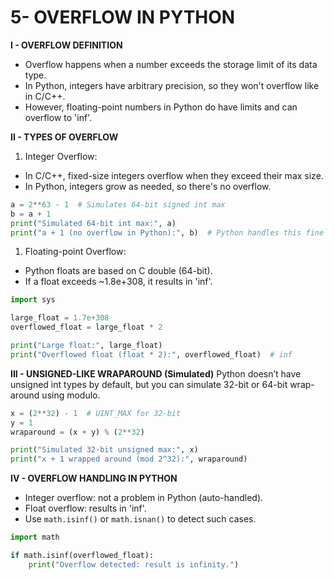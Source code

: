 # 5- OVERFLOW IN PYTHON

**I - OVERFLOW DEFINITION**

- Overflow happens when a number exceeds the storage limit of its data type.
- In Python, integers have arbitrary precision, so they won't overflow like in C/C++.
- However, floating-point numbers in Python do have limits and can overflow to 'inf'.

**II - TYPES OF OVERFLOW**

1. Integer Overflow:

- In C/C++, fixed-size integers overflow when they exceed their max size.
- In Python, integers grow as needed, so there's no overflow.

```python
a = 2**63 - 1  # Simulates 64-bit signed int max
b = a + 1
print("Simulated 64-bit int max:", a)
print("a + 1 (no overflow in Python):", b)  # Python handles this fine

```

1. Floating-point Overflow:

- Python floats are based on C double (64-bit).
- If a float exceeds \~1.8e+308, it results in 'inf'.

```python
import sys

large_float = 1.7e+308
overflowed_float = large_float * 2

print("Large float:", large_float)
print("Overflowed float (float * 2):", overflowed_float)  # inf

```

**III - UNSIGNED-LIKE WRAPAROUND (Simulated)**
Python doesn’t have unsigned int types by default, but you can simulate 32-bit or 64-bit wrap-around using modulo.

```python
x = (2**32) - 1  # UINT_MAX for 32-bit
y = 1
wraparound = (x + y) % (2**32)

print("Simulated 32-bit unsigned max:", x)
print("x + 1 wrapped around (mod 2^32):", wraparound)

```

**IV - OVERFLOW HANDLING IN PYTHON**

- Integer overflow: not a problem in Python (auto-handled).
- Float overflow: results in 'inf'.
- Use `math.isinf()` or `math.isnan()` to detect such cases.

```python
import math

if math.isinf(overflowed_float):
    print("Overflow detected: result is infinity.")

```
